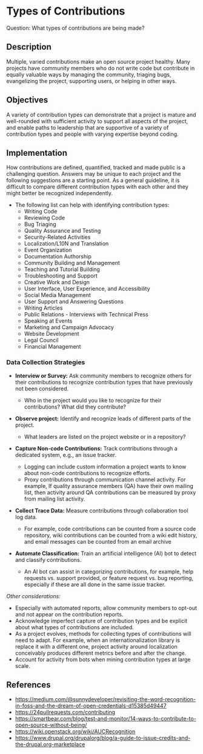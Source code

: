 # Types of Contributions
Question: What types of contributions are being made?

## Description

Multiple, varied contributions make an open source project healthy. Many projects have community members who do not write code but contribute in equally valuable ways by managing the community, triaging bugs, evangelizing the project, supporting users, or helping in other ways.

## Objectives

A variety of contribution types can demonstrate that a project is mature and well-rounded with sufficient activity to support all aspects of the project, and enable paths to leadership that are supportive of a variety of contribution types and people with varying expertise beyond coding.

## Implementation

How contributions are defined, quantified, tracked and made public is a challenging question. Answers may be unique to each project and the following suggestions are a starting point. As a general guideline, it is difficult to compare different contribution types with each other and they might better be recognized independently.

- The following list can help with identifying contribution types:
  * Writing Code
  * Reviewing Code
  * Bug Triaging
  * Quality Assurance and Testing
  * Security-Related Activities
  * Localization/L10N and Translation
  * Event Organization
  * Documentation Authorship
  * Community Building and Management
  * Teaching and Tutorial Building
  * Troubleshooting and Support
  * Creative Work and Design
  * User Interface, User Experience, and Accessibility
  * Social Media Management
  * User Support and Answering Questions
  * Writing Articles
  * Public Relations - Interviews with Technical Press
  * Speaking at Events
  * Marketing and Campaign Advocacy
  * Website Development
  * Legal Council
  * Financial Management

### Data Collection Strategies

- **Interview or Survey:** Ask community members to recognize others for their contributions to recognize contribution types that have previously not been considered.
  * Who in the project would you like to recognize for their contributions? What did they contribute?

- **Observe project:** Identify and recognize leads of different parts of the project.
  * What leaders are listed on the project website or in a repository?

- **Capture Non-code Contributions:** Track contributions through a dedicated system, e.g., an issue tracker.
  * Logging can include custom information a project wants to know about non-code contributions to recognize efforts.
  * Proxy contributions through communication channel activity. For example, If quality assurance members (QA) have their own mailing list, then activity around QA contributions can be measured by proxy from mailing list activity.

- **Collect Trace Data:** Measure contributions through collaboration tool log data.
  * For example, code contributions can be counted from a source code repository, wiki contributions can be counted from a wiki edit history, and email messages can be counted from an email archive

- **Automate Classification:** Train an artificial intelligence (AI) bot to detect and classify contributions.
  * An AI bot can assist in categorizing contributions, for example, help requests vs. support provided, or feature request vs. bug reporting, especially if these are all done in the same issue tracker.

_Other considerations:_

- Especially with automated reports, allow community members to opt-out and not appear on the contribution reports.
- Acknowledge imperfect capture of contribution types and be explicit about what types of contributions are included.
- As a project evolves, methods for collecting types of contributions will need to adapt. For example, when an internationalization library is replace it with a different one, project activity around localization conceivably produces different metrics before and after the change.
- Account for activity from bots when mining contribution types at large scale.

## References
- https://medium.com/@sunnydeveloper/revisiting-the-word-recognition-in-foss-and-the-dream-of-open-credentials-d15385d49447
- https://24pullrequests.com/contributing
- https://smartbear.com/blog/test-and-monitor/14-ways-to-contribute-to-open-source-without-being/
- https://wiki.openstack.org/wiki/AUCRecognition
- https://www.drupal.org/drupalorg/blog/a-guide-to-issue-credits-and-the-drupal.org-marketplace
